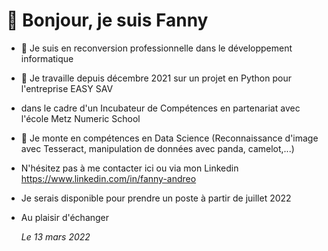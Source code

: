  # 👋 Bonjour, je suis Fanny

- 👀 Je suis en reconversion professionnelle dans le développement informatique
- 🌱 Je travaille depuis décembre 2021 sur un projet en Python pour l'entreprise EASY SAV
- dans le cadre d'un Incubateur de Compétences en partenariat avec l'école Metz Numeric School
- 💞️ Je monte en compétences en Data Science (Reconnaissance d'image avec Tesseract, manipulation de données avec panda, camelot,...)
- N'hésitez pas à me contacter ici ou via mon Linkedin https://www.linkedin.com/in/fanny-andreo
- Je serais disponible pour prendre un poste à partir de juillet 2022
- Au plaisir d'échanger

  <i>Le 13 mars 2022</i>



